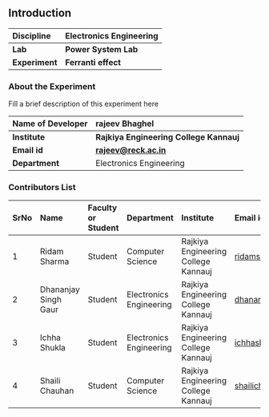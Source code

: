 ## Introduction


<b>Discipline | <b>Electronics Engineering
:--|:--|
<b> Lab | <b> Power System Lab
<b> Experiment|     <b> Ferranti effect

### About the Experiment 

Fill a brief description of this experiment here

<b>Name of Developer | <b> rajeev Bhaghel 
:--|:--|
<b> Institute | <b>  Rajkiya Engineering College Kannauj
<b> Email id|     <b> rajeev@reck.ac.in 
<b> Department |  Electronics Engineering

### Contributors List

SrNo | Name | Faculty or Student | Department| Institute | Email id
:--|:--|:--|:--|:--|:--|
1 | Ridam Sharma | Student | Computer Science |  Rajkiya Engineering College Kannauj | ridamsharma3502@gmail.com
2 | Dhananjay Singh Gaur | Student | Electronics Engineering |  Rajkiya Engineering College Kannauj | dhananjay1292028@gmail.com
3 | Ichha Shukla | Student | Electronics Engineering |  Rajkiya Engineering College Kannauj | ichhashukla1@gmail.com
4 | Shaili Chauhan| Student | Computer Science |  Rajkiya Engineering College Kannauj | shailichauhan821@gmail.com
